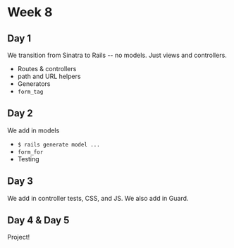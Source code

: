 # Week 8

## Day 1

We transition from Sinatra to Rails -- no models. Just views and controllers.

+ Routes & controllers
+ path and URL helpers
+ Generators
+ `form_tag`

## Day 2

We add in models

+ `$ rails generate model ...`
+ `form_for`
+ Testing

## Day 3

We add in controller tests, CSS, and JS. We also add in Guard.

## Day 4 & Day 5

Project!
